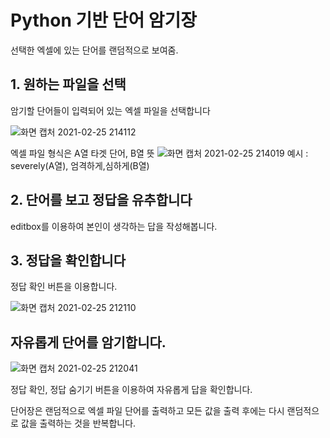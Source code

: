 # Python 기반 단어 암기장

선택한 엑셀에 있는 단어를 랜덤적으로 보여줌.



## 1. 원하는 파일을 선택
암기할 단어들이 입력되어 있는 엑셀 파일을 선택합니다


![화면 캡처 2021-02-25 214112](https://user-images.githubusercontent.com/59998983/109154977-62c69e80-77b2-11eb-8c2f-8600cbb8fffc.png)



엑셀 파일 형식은 A열 타겟 단어, B열 뜻
![화면 캡처 2021-02-25 214019](https://user-images.githubusercontent.com/59998983/109154963-5d695400-77b2-11eb-9be5-e4d6cf49b634.png)
예시 : severely(A열), 엄격하게,심하게(B열)





## 2. 단어를 보고 정답을 유추합니다
editbox를 이용하여 본인이 생각하는 답을 작성해봅니다.



## 3. 정답을 확인합니다
정답 확인 버튼을 이용합니다.


![화면 캡처 2021-02-25 212110](https://user-images.githubusercontent.com/59998983/109153310-17ab8c00-77b0-11eb-8155-0172f958ad62.png)





## 자유롭게 단어를 암기합니다.

![화면 캡처 2021-02-25 212041](https://user-images.githubusercontent.com/59998983/109153307-167a5f00-77b0-11eb-89ee-cfeb4ef05cbb.png)


정답 확인, 정답 숨기기 버튼을 이용하여 자유롭게 답을 확인합니다.


단어장은 랜덤적으로 엑셀 파일 단어를 출력하고 모든 값을 출력 후에는 다시 랜덤적으로 값을 출력하는 것을 반복합니다.



